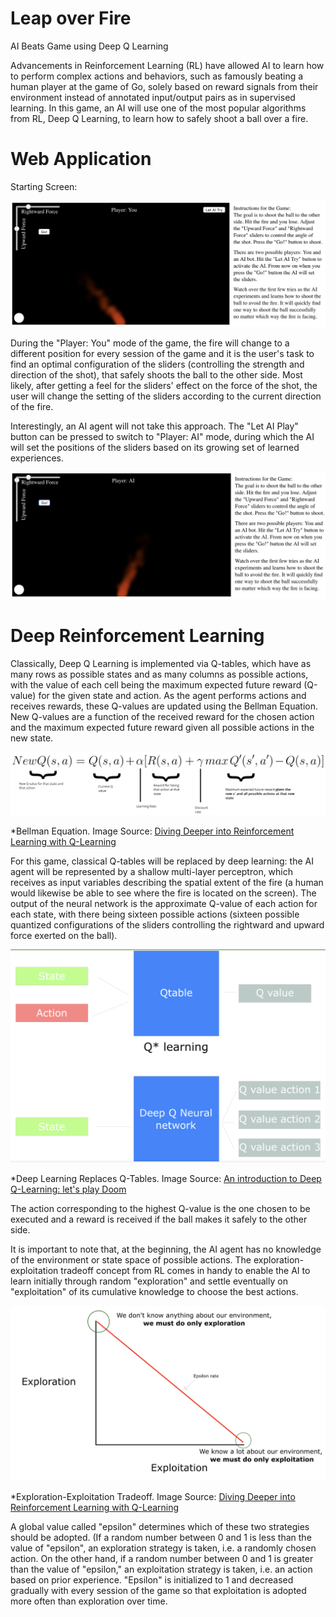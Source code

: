 Leap over Fire
=========================

AI Beats Game using Deep Q Learning

Advancements in Reinforcement Learning (RL) have allowed AI to learn how to perform complex actions and behaviors, such as famously beating a human player at the game of Go, solely based on reward signals from their environment instead of annotated input/output pairs as in supervised learning. In this game, an AI will use one of the most popular algorithms from RL, Deep Q Learning, to learn how to safely shoot a ball over a fire. 

Web Application
=========================

Starting Screen:

![humanplayer](https://github.com/cchinchristopherj/Leap-over-Fire/blob/master/Images/humanplayer.png)

During the "Player: You" mode of the game, the fire will change to a different position for every session of the game and it is the user's task to find an optimal configuration of the sliders (controlling the strength and direction of the shot), that safely shoots the ball to the other side. Most likely, after getting a feel for the sliders' effect on the force of the shot, the user will change the setting of the sliders according to the current direction of the fire. 

Interestingly, an AI agent will not take this approach. The "Let AI Play" button can be pressed to switch to "Player: AI" mode, during which the AI will set the positions of the sliders based on its growing set of learned experiences.

![aiplayer](https://github.com/cchinchristopherj/Leap-over-Fire/blob/master/Images/aiplayer.png)

Deep Reinforcement Learning
=========================

Classically, Deep Q Learning is implemented via Q-tables, which have as many rows as possible states and as many columns as possible actions, with the value of each cell being the maximum expected future reward (Q-value) for the given state and action. As the agent performs actions and receives rewards, these Q-values are updated using the Bellman Equation. New Q-values are a function of the received reward for the chosen action and the maximum expected future reward given all possible actions in the new state. 

![bellmanequation](https://github.com/cchinchristopherj/Leap-over-Fire/blob/master/bellmanequation.png)

*Bellman Equation. Image Source: [Diving Deeper into Reinforcement Learning with Q-Learning](https://medium.freecodecamp.org/diving-deeper-into-reinforcement-learning-with-q-learning-c18d0db58efe)
    
For this game, classical Q-tables will be replaced by deep learning: the AI agent will be represented by a shallow multi-layer perceptron, which receives as input variables describing the spatial extent of the fire (a human would likewise be able to see where the fire is located on the screen). The output of the neural network is the approximate Q-value of each action for each state, with there being sixteen possible actions (sixteen possible quantized configurations of the sliders controlling the rightward and upward force exerted on the ball). 

![deeplearning_qvalues](https://github.com/cchinchristopherj/Leap-over-Fire/blob/master/deeplearning_qvalues.png)

*Deep Learning Replaces Q-Tables. Image Source: [An introduction to Deep Q-Learning: let's play Doom](https://medium.freecodecamp.org/an-introduction-to-deep-q-learning-lets-play-doom-54d02d8017d8)

The action corresponding to the highest Q-value is the one chosen to be executed and a reward is received if the ball makes it safely to the other side. 

It is important to note that, at the beginning, the AI agent has no knowledge of the environment or state space of possible actions. The exploration-exploitation tradeoff concept from RL comes in handy to enable the AI to learn initially through random "exploration" and settle eventually on "exploitation" of its cumulative knowledge to choose the best actions. 

![exploration_exploitation](https://github.com/cchinchristopherj/Leap-over-Fire/blob/master/exploration_exploitation.png)

*Exploration-Exploitation Tradeoff. Image Source: [Diving Deeper into Reinforcement Learning with Q-Learning](https://medium.freecodecamp.org/diving-deeper-into-reinforcement-learning-with-q-learning-c18d0db58efe)

A global value called "epsilon" determines which of these two strategies should be adopted. (If a random number between 0 and 1 is less than the value of "epsilon", an exploration strategy is taken, i.e. a randomly chosen action. On the other hand, if a random number between 0 and 1 is greater than the value of "epsilon," an exploitation strategy is taken, i.e. an action based on prior experience. "Epsilon" is initialized to 1 and decreased gradually with every session of the game so that exploitation is adopted more often than exploration over time.

